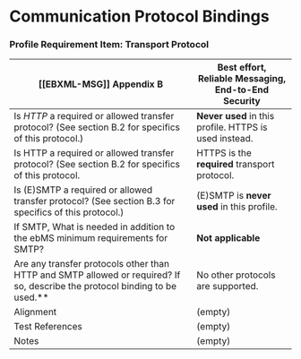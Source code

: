 # Communication Protocol Bindings

### Profile Requirement Item: Transport Protocol

| [[EBXML-MSG]] Appendix B| **Best effort**,<br>**Reliable Messaging**,<br>**End-to-End Security** |
|------------------|---|
|Is *HTTP* a required or allowed transfer protocol? (See section B.2 for specifics of this protocol.)|**Never used** in this profile. HTTPS is used instead. |
|Is HTTP a required or allowed transfer protocol? (See section B.2 for specifics of this protocol.|HTTPS is the **required** transport protocol.|
|Is (E)SMTP a required or allowed transfer protocol? (See section B.3 for specifics of this protocol.)|(E)SMTP is **never used** in this profile.|
|If SMTP, What is needed in addition to the ebMS minimum requirements for SMTP?|**Not applicable**|
|Are any transfer protocols other than HTTP and SMTP allowed or required? If so, describe the protocol binding to be used.**|No other protocols are supported.|
| Alignment |  (empty)  |
| Test References | (empty)  |
| Notes  |   (empty)  |

